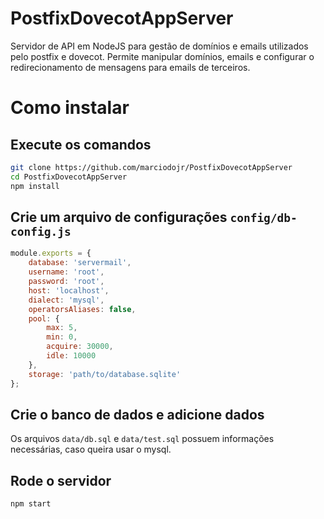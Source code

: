 # PostfixDovecotAppServer

Servidor de API em NodeJS para gestão de domínios e emails utilizados pelo postfix e dovecot. Permite manipular domínios, emails e configurar o redirecionamento de mensagens para emails de terceiros.


# Como instalar


## Execute os comandos
```sh
git clone https://github.com/marciodojr/PostfixDovecotAppServer
cd PostfixDovecotAppServer
npm install
```

## Crie um arquivo de configurações `config/db-config.js`
```js
module.exports = {
    database: 'servermail',
    username: 'root',
    password: 'root',
    host: 'localhost',
    dialect: 'mysql',
    operatorsAliases: false,
    pool: {
        max: 5,
        min: 0,
        acquire: 30000,
        idle: 10000
    },
    storage: 'path/to/database.sqlite'
};
```

## Crie o banco de dados e adicione dados

Os arquivos `data/db.sql` e `data/test.sql` possuem informações necessárias, caso queira usar o mysql.


## Rode o servidor
```
npm start
```